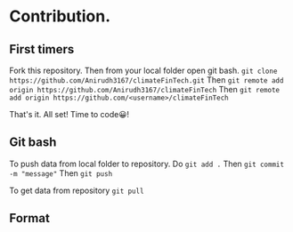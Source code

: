 # Contribution.

## First timers

Fork this repository.
Then from your local folder open git bash.
`git clone https://github.com/Anirudh3167/climateFinTech.git`
Then `git remote add origin https://github.com/Anirudh3167/climateFinTech`
Then `git remote add origin https://github.com/<username>/climateFinTech`

That's it. All set! Time to code😀!


## Git bash
To push data from local folder to repository.
Do `git add .`
Then `git commit -m "message"`
Then `git push`

To get data from repository
`git pull`

## Format

